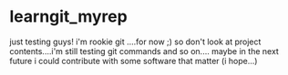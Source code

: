 # learngit_myrep
just testing guys! i'm rookie git ....for now ;) so don't look at project contents....i'm still testing git commands and so on....
maybe in the next future i could contribute with some software that matter (i hope...)
